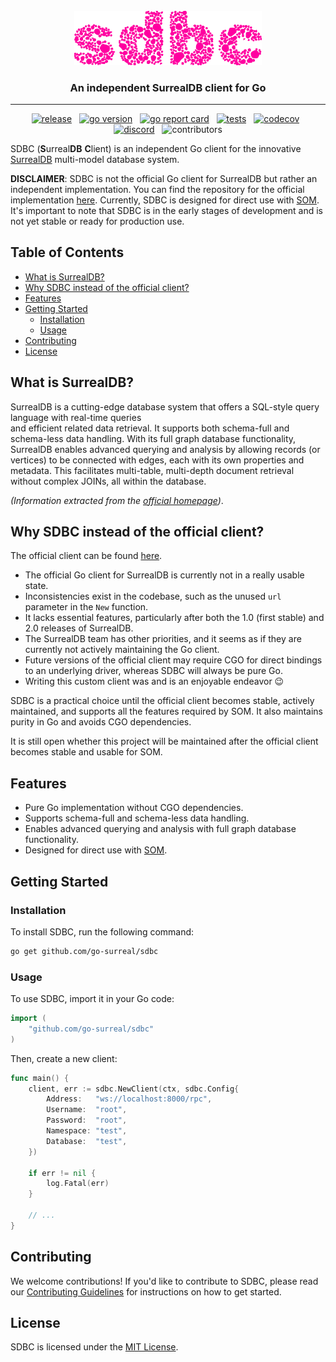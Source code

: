 <br>

<div align="center">
    <img width="300px" src=".github/branding/logo.svg" alt="logo">
    <h3>An independent SurrealDB client for Go</h3>
</div>

<hr />

<p align="center">
    <a href="https://github.com/go-surreal/sdbc/releases"><img src="https://img.shields.io/github/v/release/go-surreal/sdbc" alt="release"></a>
    &nbsp;
    <a href="https://go.dev/doc/devel/release"><img src="https://img.shields.io/github/go-mod/go-version/go-surreal/sdbc?label=go" alt="go version"></a>
    &nbsp;
    <a href="https://goreportcard.com/report/github.com/go-surreal/sdbc"><img src="https://goreportcard.com/badge/github.com/go-surreal/sdbc" alt="go report card"></a>
    &nbsp;
    <a href="https://github.com/go-surreal/sdbc/actions/workflows/tests_codecov.yml"><img src="https://github.com/go-surreal/sdbc/actions/workflows/tests_codecov.yml/badge.svg?branch=main" alt="tests"></a>
    &nbsp;
    <a href="https://codecov.io/gh/go-surreal/sdbc"><img src="https://codecov.io/gh/go-surreal/sdbc/graph/badge.svg?token=AMR12YX5XU" alt="codecov"></a>
    &nbsp;
    <a href="https://discord.gg/surrealdb"><img src="https://img.shields.io/discord/902568124350599239?label=discord&color=5a66f6" alt="discord"></a>
    &nbsp;
    <img src="https://img.shields.io/github/contributors/go-surreal/sdbc" alt="contributors">
</p>

SDBC (**S**urreal**DB** **C**lient) is an independent Go client for the innovative [SurrealDB](https://surrealdb.com/) multi-model database system.

**DISCLAIMER**: SDBC is not the official Go client for SurrealDB but rather an independent implementation.
You can find the repository for the official implementation [here](https://github.com/surrealdb/surrealdb.go).
Currently, SDBC is designed for direct use with [SOM](https://github.com/go-surreal/som).
It's important to note that SDBC is in the early stages of development and is not yet stable or ready for production use.

## Table of Contents

- [What is SurrealDB?](#what-is-surrealdb)
- [Why SDBC instead of the official client?](#why-sdbc-instead-of-the-official-client)
- [Features](#features)
- [Getting Started](#getting-started)
  - [Installation](#installation)
  - [Usage](#usage)
- [Contributing](#contributing)
- [License](#license)

## What is SurrealDB?

SurrealDB is a cutting-edge database system that offers a SQL-style query language with real-time queries  
and efficient related data retrieval. It supports both schema-full and schema-less data handling.
With its full graph database functionality, SurrealDB enables advanced querying and analysis by allowing 
records (or vertices) to be connected with edges, each with its own properties and metadata. 
This facilitates multi-table, multi-depth document retrieval without complex JOINs, all within the database.

*(Information extracted from the [official homepage](https://surrealdb.com))*.

## Why SDBC instead of the official client?

The official client can be found [here](https://github.com/surrealdb/surrealdb.go).

- The official Go client for SurrealDB is currently not in a really usable state.
- Inconsistencies exist in the codebase, such as the unused `url` parameter in the `New` function.
- It lacks essential features, particularly after both the 1.0 (first stable) and 2.0 releases of SurrealDB.
- The SurrealDB team has other priorities, and it seems as if they are currently not actively maintaining the Go client.
- Future versions of the official client may require CGO for direct bindings to an underlying driver, whereas SDBC will always be pure Go.
- Writing this custom client was and is an enjoyable endeavor 😉

SDBC is a practical choice until the official client becomes stable, actively maintained, and supports
all the features required by SOM. It also maintains purity in Go and avoids CGO dependencies.

It is still open whether this project will be maintained after the official client becomes stable
and usable for SOM.

## Features

- Pure Go implementation without CGO dependencies.
- Supports schema-full and schema-less data handling.
- Enables advanced querying and analysis with full graph database functionality.
- Designed for direct use with [SOM](https://github.com/go-surreal/som).

## Getting Started

### Installation

To install SDBC, run the following command:

```bash
go get github.com/go-surreal/sdbc
```

### Usage

To use SDBC, import it in your Go code:

```go
import (
	"github.com/go-surreal/sdbc"
)
```

Then, create a new client:

```go
func main() {
	client, err := sdbc.NewClient(ctx, sdbc.Config{
		Address:   "ws://localhost:8000/rpc", 
		Username:  "root", 
		Password:  "root", 
		Namespace: "test",
		Database:  "test",
	})
	
	if err != nil {
        log.Fatal(err)
    }
		
    // ...
}
```

## Contributing

We welcome contributions! If you'd like to contribute to SDBC, please read our
[Contributing Guidelines](https://github.com/go-surreal/sdbc/blob/main/CONTRIBUTING.md)
for instructions on how to get started.

## License

SDBC is licensed under the [MIT License](LICENSE).

